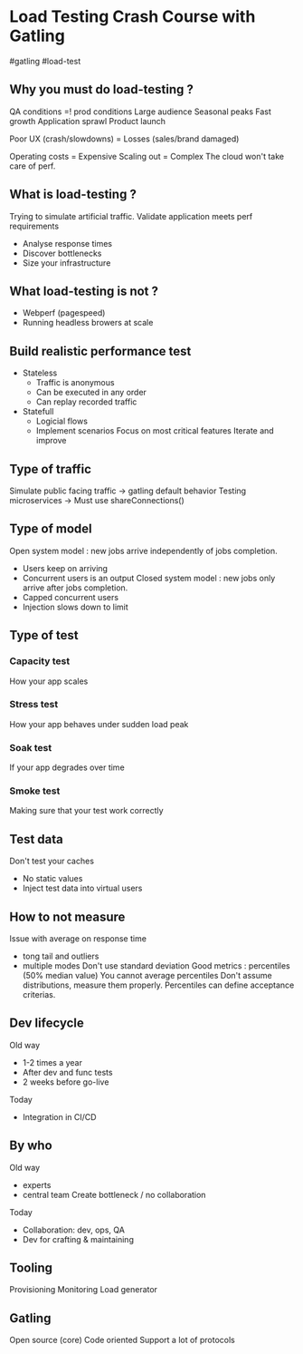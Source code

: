 # Load Testing Crash Course with Gatling
#gatling #load-test

## Why you must do load-testing ?
QA conditions =! prod conditions
Large audience
Seasonal peaks
Fast growth
Application sprawl
Product launch

Poor UX (crash/slowdowns) = Losses (sales/brand damaged)

Operating costs = Expensive
Scaling out = Complex
The cloud won't take care of perf.

## What is load-testing ?
Trying to simulate artificial traffic.
Validate application meets perf requirements
- Analyse response times
- Discover bottlenecks
- Size your infrastructure

## What load-testing is not ?
- Webperf (pagespeed)
- Running headless browers at scale

## Build realistic performance test
- Stateless
	- Traffic is anonymous
	- Can be executed in any order
	- Can replay recorded traffic
- Statefull
	- Logicial flows
	- Implement scenarios
Focus on most critical features
Iterate and improve

## Type of traffic
Simulate public facing traffic -> gatling default behavior
Testing microservices -> Must use shareConnections()

## Type of model
Open system model : new jobs arrive independently of jobs completion.
- Users keep on arriving
- Concurrent users is an output
Closed system model : new jobs only arrive after jobs completion.
- Capped concurrent users
- Injection slows down to limit

## Type of test
### Capacity test
How your app scales
### Stress test
How your app behaves under sudden load peak
### Soak test
If your app degrades over time
### Smoke test
Making sure that your test work correctly

## Test data
Don't test your caches
- No static values
- Inject test data into virtual users

## How to not measure
Issue with average on response time
- tong tail and outliers
- multiple modes
Don't use standard deviation
Good metrics : percentiles (50% median value)
You cannot average percentiles
Don't assume distributions, measure them properly.
Percentiles can define acceptance criterias.

## Dev lifecycle
Old way
- 1-2 times a year
- After dev and func tests
- 2 weeks before go-live

Today
- Integration in CI/CD
## By who
Old way
- experts
- central team
Create bottleneck / no collaboration

Today
- Collaboration: dev, ops, QA
- Dev for crafting & maintaining

## Tooling
Provisioning 
Monitoring
Load generator

## Gatling
Open source (core)
Code oriented
Support a lot of protocols